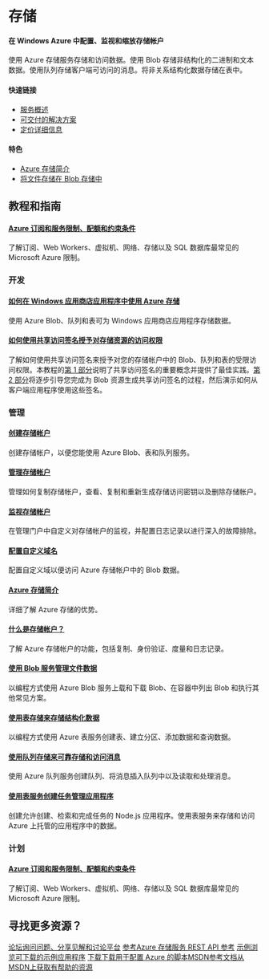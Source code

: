 <h1>存储</h1>
<div class="wa-spacer wa-spacer-6down">
<h4>在 Windows Azure 中配置、监视和缩放存储帐户</h4>
<p>使用 Azure 存储服务存储和访问数据。使用 Blob 存储非结构化的二进制和文本数据。使用队列存储客户端可访问的消息。将非关系结构化数据存储在表中。</p>
<h4>快速链接</h4>
<ul class="wa-linkList">
<li><a href="/zh-cn/manage/services/storage/" class="wa-arrowLink-light">服务概述</a></li>
<li><a href="/zh-cn/solutions/data-management/" class="wa-arrowLink-light">可交付的解决方案</a></li>
<li><a href="/zh-cn/pricing/details/storage/" class="wa-arrowLink-light">定价详细信息</a></li>
</ul>
</div>
<div class="wa-spacer wa-spacer-asideLight wa-spacer-4down">
<h4>特色</h4>
<ul class="wa-iconList">
<li><a href="/zh-cn/documentation/articles/storage-introduction/"> Azure 存储简介</a></li>
<li style="display:none"><a href="/zh-cn/documentation/articles/storage-dotnet-how-to-use-files/"> 通过文件存储创建 SMB 文件共享</a></li>
<li><a href="/zh-cn/documentation/articles/storage-dotnet-how-to-use-blobs/"> 将文件存储在 Blob 存储中</a></li>
<li style="display:none"><a href="/zh-cn/documentation/articles/storage-monitoring-diagnosing-troubleshooting/"> 对存储进行监视、诊断和故障排除</a></li></ul>
</div>
<div class="section s2 tutorials">
<h2>教程和指南</h2>
<!---
<div class="selector-wrap">
<div class="horizontal-option-selector tutorial-lang-selector">
<ul style="display:none" class="wa-tabs wa-tabsBlock" data-tab-panel="tab-panel" data-control="tabs">
<li><a class="wa-tab active" data-id="1" data-slug="net">.NET</a></li>
<li><a class="wa-tab" data-id="2" data-slug="node">Node.js</a></li>
<li><a class="wa-tab" data-id="3" data-slug="java">Java</a></li>
<li><a class="wa-tab" data-id="4" data-slug="php">PHP</a></li>
<li><a class="wa-tab" data-id="6" data-slug="ruby">Ruby</a></li>
<li><a class="wa-tab" data-id="5" data-slug="python">Python</a></li>
</ul>

<div class="paragraph-toggle"><span class="less selected">更少</span> <span class="more">更多</span></div>
</div>
<p> </p>
<h3 class="light-font">探究</h3>
<div data-tab-panel-id="tab-panel" class="wa-tabs-container">
<div class="article-group dotnet active">
<h4><a href="/zh-cn/documentation/articles/storage-introduction/">Azure 存储简介</a></h4>
<p>详细了解 Azure 存储的优势。</p>
<h4><a href="/zh-cn/documentation/articles/storage-whatis-account/">什么是存储帐户？</a></h4>
<p>了解 Azure 存储帐户的功能，包括复制、身份验证、度量和日志记录。</p>
<h4><a href="/zh-cn/documentation/articles/storage-dotnet-how-to-use-blobs/">将文件存储在 Blob 存储中</a></h4>
<p>以编程方式使用 Azure Blob 服务上载和下载 Blob、在容器中列出 Blob 和执行其他常见方案。</p>
<h4><a href="/zh-cn/documentation/articles/storage-dotnet-how-to-use-tables/">使用表存储来存储结构化数据</a></h4>
<p>以编程方式使用 Azure 表服务创建表、建立分区、添加数据和查询数据。</p>
<h4><a href="/zh-cn/documentation/articles/storage-dotnet-how-to-use-queues/">使用队列存储来可靠存储和访问消息</a></h4>
<p>使用 Azure 队列服务创建队列、将消息插入队列中以及读取和处理消息。</p>
<!---<h4><a href="/zh-cn/documentation/articles/storage-dotnet-how-to-use-files/">通过文件存储在 Azure 中创建一个 SMB 文件</a></h4>
<p>就像桌面应用程序会安装一个典型的 SMB 共享一样，在 Azure 虚拟机或云服务中运行的应用程序可安装一个文件存储共享来访问文件数据。在本教程中了解使用文件存储的基础知识。</p>---> <!---<div class="horz-rule"></div>
<h3 class="light-font">计划</h3>
<h4><a href="/zh-cn/documentation/articles/cloud-services-dotnet-multi-tier-app-storage-1-overview/">使用表、队列和 Blob 创建 .NET 多层应用程序</a></h4>
<p>创建使用表、队列和 Blob 的多层 ASP.NET MVC 4 Web 应用程序。将应用程序部署到 Azure 云服务。</p>--->
<h4><a href="/zh-cn/documentation/articles/azure-subscription-service-limits/">Azure 订阅和服务限制、配额和约束条件</a></h4>
<p>了解订阅、Web Workers、虚拟机、网络、存储以及 SQL 数据库最常见的 Microsoft Azure 限制。</p>
<div class="horz-rule"></div>
<h3 class="light-font">开发</h3>
<h4><a href="/zh-cn/documentation/articles/storage-use-store-apps/">如何在 Windows 应用商店应用程序中使用 Azure 存储</a></h4>
<p>使用 Azure Blob、队列和表可为 Windows 应用商店应用程序存储数据。</p>
<h4><a href="/zh-cn/documentation/articles/storage-dotnet-shared-access-signature-part-1/">如何使用共享访问签名授予对存储资源的访问权限</a></h4>
<p>了解如何使用共享访问签名来授予对您的存储帐户中的 Blob、队列和表的受限访问权限。本教程的<a href="/zh-cn/documentation/articles/storage-dotnet-shared-access-signature-part-1/">第 1 部分</a>说明了共享访问签名的重要概念并提供了最佳实践。<a href="/zh-cn/manage/services/storage/net/shared-access-signature-part-2/">第 2 部分</a>将逐步引导您完成为 Blob 资源生成共享访问签名的过程，然后演示如何从客户端应用程序使用这些签名。</p>
<div class="horz-rule"></div>
<h3 class="light-font">管理</h3>
<h4><a href="/zh-cn/documentation/articles/storage-create-storage-account/">创建存储帐户</a></h4>
<p>创建存储帐户，以便您能使用 Azure Blob、表和队列服务。</p>
<h4><a href="/zh-cn/documentation/articles/storage-manage-storage-account/">管理存储帐户</a></h4>
<p>管理如何复制存储帐户，查看、复制和重新生成存储访问密钥以及删除存储帐户。</p>
<h4><a href="/zh-cn/documentation/articles/storage-monitor-storage-account/">监视存储帐户</a></h4>
<p>在管理门户中自定义对存储帐户的监视，并配置日志记录以进行深入的故障排除。</p>
<!---<h4><a href="/zh-cn/documentation/articles/storage-monitoring-diagnosing-troubleshooting/">对 Azure 存储进行监视、诊断和故障排除</a></h4>
<p>了解如何使用诸如存储分析、客户端日志记录之类的功能以及其他第三方工具来查明、诊断并解决您的解决方案中与 Azure 存储相关的问题。</p>
<h4><a href="/zh-cn/documentation/articles/storage-use-azcopy/">AZCopy 实用程序入门</a></h4>
<p>了解如何使用 AzCopy，AzCopy 是一个便捷的命令行实用程序，用于将操作上载、下载和复制到 Azure 存储中。</p>--->
<h4><a href="/zh-cn/documentation/articles/storage-custom-domain-name/">配置自定义域名</a></h4>
<p>配置自定义域以便访问 Azure 存储帐户中的 Blob 数据。</p>
<!---
<h4><a href="/zh-cn/documentation/articles/storage-import-export-service/">使用 Azure 导入/导出服务可将数据传输到 Blob 存储中</a></h4>
<p>Azure 导入/导出服务可高效地将大量文件数据传输到 Azure Blob 存储中，以及从 Blob 存储传输到您的本地安装中。</p>
---></div>
<div class="article-group nodejs">
<h4><a href="/zh-cn/documentation/articles/storage-introduction/">Azure 存储简介</a></h4>
<p>详细了解 Azure 存储的优势。</p>
<h4><a href="/zh-cn/documentation/articles/storage-whatis-account/">什么是存储帐户？</a></h4>
<p>了解 Azure 存储帐户的功能，包括复制、身份验证、度量和日志记录。</p>
<h4><a href="/zh-cn/documentation/articles/storage-nodejs-how-to-use-blob-storage/">使用 Blob 服务管理文件数据</a></h4>
<p>以编程方式使用 Azure Blob 服务上载和下载 Blob、在容器中列出 Blob 和执行其他常见方案。</p>
<h4><a href="/zh-cn/documentation/articles/storage-nodejs-how-to-use-table-storage/">使用表存储来存储结构化数据</a></h4>
<p>以编程方式使用 Azure 表服务创建表、建立分区、添加数据和查询数据。</p>
<h4><a href="/zh-cn/documentation/articles/storage-nodejs-how-to-use-queues/">使用队列存储来可靠存储和访问消息</a></h4>
<p>使用 Azure 队列服务创建队列、将消息插入队列中以及读取和处理消息。</p>
<h4><a href="/zh-cn/documentation/articles/storage-nodejs-use-table-storage-web-site/">使用表服务创建任务管理应用程序</a></h4>
<p>创建允许创建、检索和完成任务的 Node.js 应用程序。使用表服务来存储和访问 Azure 上托管的应用程序中的数据。</p>

<div class="horz-rule"></div>
<h3 class="light-font">计划</h3>
<h4><a href="/zh-cn/documentation/articles/azure-subscription-service-limits/">Azure 订阅和服务限制、配额和约束条件</a></h4>
<p>了解订阅、Web Workers、虚拟机、网络、存储以及 SQL 数据库最常见的 Microsoft Azure 限制。</p>

<div class="horz-rule"></div>
</div>
</div>
</div>
<!--div class="section s3 light-grey video-gallery">
<h2>视频</h2>
<div class="video-wrapper"></div>
<div class="video-blocks">
<div class="vid-block vb1"><a href="http://channel9.msdn.com/Events/Build/2012/4-004/" class="fix-vid"> <span class="thumb"> <span class="triangle"> </span> <span class="play-btn"> </span> </span> <span class="desc">Azure Storage: Building applications that scale</span> </a></div>
<div class="vid-block vb2"><a href="http://channel9.msdn.com/Events/TechEd/NorthAmerica/2013/WAD-B406/" class="fix-vid"> <span class="thumb"> <span class="triangle"> </span> <span class="play-btn"> </span> </span> <span class="desc">Get the most out of Azure Storage</span> </a></div>
<div class="vid-block vb3"><a href="http://channel9.msdn.com/Events/windowsazure/meet2012sf/Windows-Azure-Storage-Introduction/" class="fix-vid"> <span class="thumb"> <span class="triangle"> </span> <span class="play-btn"> </span> </span> <span class="desc">Introduction to Azure Storage</span> </a></div>
<div class="vid-block vb4"><a href="http://channel9.msdn.com/Shows/Visual-Studio-Toolbox/New-Tools-for-Azure-Storage-and-Diagnostics/"> <span class="thumb"> <span class="triangle"> </span> <span class="play-btn"> </span> </span> <span class="desc">New tools for Azure Storage and diagnostics</span> </a></div>
</div>
<a href="/en-us/documentation/videos/index/?services=storage" class="wa-arrowLinkLarge-dark">View more 存储 videos</a></div-->
<div class="wa-content">
<h2>寻找更多资源？</h2>
<div class="wa-resourceBlockRow"><a href="http://social.msdn.microsoft.com/Forums/windowsazure/en-US/home?forum=windowsazuredata" class="wa-resourceBlock"><span class="wa-resourceBlock-header">论坛</span>询问问题、分享见解和讨论平台</a> <a href="http://msdn.microsoft.com/en-us/library/dd179355.aspx" class="wa-resourceBlock"><span class="wa-resourceBlock-header">参考</span>Azure 存储服务 REST API 参考</a> <a href="http://code.msdn.microsoft.com/windowsazure" class="wa-resourceBlock"><span class="wa-resourceBlock-header">示例</span>浏览可下载的示例应用程序</a> <a href="/zh-cn/downloads/?sdk=net" class="wa-resourceBlock"><span class="wa-resourceBlock-header">下载</span>下载用于配置 Azure 的脚本</a><a href="http://msdn.microsoft.com/zh-cn/library/gg433040.aspx" class="wa-resourceBlock"><span class="wa-resourceBlock-header">MSDN参考文档</span>从MSDN上获取有帮助的资源</a></div>
</div>
<!---
<div class="wa-content">
<div class="footer-map">
<ul class="social">
<li class="header">社会化</li>
<li class="facebook"><a href="http://go.microsoft.com/fwlink/?LinkId=306390">Facebook</a></li>
<li class="twitter"><a href="http://go.microsoft.com/fwlink/?LinkID=306391">Twitter</a></li>
<li class="rss"><a href="http://azure.microsoft.com/blog/feed/">Rss</a></li>
<li class="newsletter"><a href="http://go.microsoft.com/fwlink/?LinkId=306393">新闻稿</a></li>
</ul>
<ul>
<li class="header"><a href="/zh-cn/">Microsoft Azure</a></li>
<li><a href="/zh-cn/solutions/">功能</a></li>
<li><a href="/zh-cn/services/">服务</a></li>
<li><a href="/zh-cn/regions/">区域</a></li>
<li><a href="/zh-cn/case-studies/">案例研究</a></li>
<li><a href="/zh-cn/pricing/overview/">价格</a></li>
<li><a href="/zh-cn/pricing/calculator/">计算器</a></li>
<li><a href="/zh-cn/documentation/">文档</a></li>
<li><a href="/zh-cn/downloads/?sdk=net">下载</a></li>
<li><a href="/zh-cn/gallery/">库</a></li>
<li><a href="http://windowsazure.cn/zh-cn/">Microsoft Azure (中国)</a></li>
</ul>
<ul>
<li class="header"><a href="http://go.microsoft.com/fwlink/?LinkId=394285">社区</a></li>
<li><a href="/blog/">博客</a></li>
<li><a href="/zh-cn/updates/">服务更新</a></li>
<li><a href="/zh-cn/support/forums/">论坛</a></li>
<li><a href="/zh-cn/community/events/">活动</a><br /><br /></li>
<li class="header"><a href="/zh-cn/support/options/">支持</a></li>
<li><a href="/zh-cn/support/forums/">论坛</a></li>
<li><a href="http://status.azure.com">服务仪表板</a></li>
<li><a href="/zh-cn/support/options/">支持</a></li>
</ul>
<ul>
<li class="header"><a href="https://account.windowsazure.com">帐户</a></li>
<li><a href="https://account.windowsazure.com/subscriptions/">订阅</a></li>
<li><a href="https://account.windowsazure.com/profile/">配置文件</a></li>
<li><a href="/zh-cn/services/preview/">预览功能</a></li>
<li><a href="https://manage.windowsazure.com/">管理门户</a></li>
<li class="header trust-center"><a href="/zh-cn/support/trust-center/">信任中心</a></li>
<li><a href="/zh-cn/support/trust-center/security/">安全性</a></li>
<li><a href="/zh-cn/support/trust-center/privacy/">隐私</a></li>
<li><a href="/zh-cn/support/trust-center/compliance/">合规</a></li>
</ul>
</div>
<div class="footer-bottom">
<ul>
<li class="hello-note">来自西雅图的问候。</li>
<li>
<div class="languages-selector">
<div class="locale-selector"><a class="current-locale">中文(简体) </a>
<div class="locale-selection-panel site-flag site-flag-lang">
<div class="content">
<table border="0" cellspacing="0" class="all-locales" style="border-collapse: collapse;">
<tbody>
<tr>
<td><a href="#" title="English" class="locale-link " data-loc="en-us">English</a></td>
<td><a href="#" title="Čeština" class="locale-link " data-loc="cs-cz">Čeština</a></td>
<td><a href="#" title="Dansk" class="locale-link " data-loc="da-dk">Dansk</a></td>
<td><a href="#" title="Deutsch" class="locale-link " data-loc="de-de">Deutsch</a></td>
</tr>
<tr>
<td><a href="#" title="English (India)" class="locale-link " data-loc="en-in">English (India)</a></td>
<td><a href="#" title="English (UK)" class="locale-link " data-loc="en-gb">English (UK)</a></td>
<td><a href="#" title="Español" class="locale-link " data-loc="es-es">Español</a></td>
<td><a href="#" title="Finnish" class="locale-link " data-loc="fi-fi">Finnish</a></td>
</tr>
<tr>
<td><a href="#" title="Français" class="locale-link " data-loc="fr-fr">Français</a></td>
<td><a href="#" title="Greek" class="locale-link " data-loc="el-gr">Greek</a></td>
<td><a href="#" title="Italiano" class="locale-link " data-loc="it-it">Italiano</a></td>
<td><a href="#" title="Magyar" class="locale-link " data-loc="hu-hu">Magyar</a></td>
</tr>
<tr>
<td><a href="#" title="Nederlands" class="locale-link " data-loc="nl-nl">Nederlands</a></td>
<td><a href="#" title="Norwegian" class="locale-link " data-loc="nb-no">Norwegian</a></td>
<td><a href="#" title="Polski" class="locale-link " data-loc="pl-pl">Polski</a></td>
<td><a href="#" title="Português (BR)" class="locale-link " data-loc="pt-br">Português (BR)</a></td>
</tr>
<tr>
<td><a href="#" title="Português (PT)" class="locale-link " data-loc="pt-pt">Português (PT)</a></td>
<td><a href="#" title="Svenska" class="locale-link " data-loc="sv-se">Svenska</a></td>
<td><a href="#" title="Romanian" class="locale-link " data-loc="ro-ro">Romanian</a></td>
<td><a href="#" title="Türkçe" class="locale-link " data-loc="tr-tr">Türkçe</a></td>
</tr>
<tr>
<td><a href="#" title="Ukrainian" class="locale-link " data-loc="uk-ua">Ukrainian</a></td>
<td><a href="#" title="русский" class="locale-link " data-loc="ru-ru">русский</a></td>
<td><a href="#" title="日本語" class="locale-link " data-loc="ja-jp">日本語</a></td>
<td><a href="#" title="한국어" class="locale-link " data-loc="ko-kr">한국어</a></td>
</tr>
<tr>
<td><a href="#" title="中文(简体)" class="locale-link selected" data-loc="zh-cn">中文(简体)</a></td>
<td><a href="#" title="中文(繁體)" class="locale-link " data-loc="zh-tw">中文(繁體)</a></td>
</tr>
</tbody>
</table>
<div class="arrow"> </div>
</div>
</div>
</div>
</div>
</li>
<li>
<div class="currencies-selector">
<div class="default-currency-selector"><a class="current-default-currency">USD </a>
<div class="currency-selection-panel site-flag site-flag-lang">
<div class="content">
<table border="0" cellspacing="0" class="all-currencies" style="border-collapse: collapse;">
<tbody>
<tr>
<td><a href="#" title="美元 ($)" class="default-currency-link selected" data-curr="USD">美元 ($)</a></td>
<td><a href="#" title="加拿大元 ($)" class="default-currency-link " data-curr="CAD">加拿大元 ($)</a></td>
<td><a href="#" title="英镑 (£)" class="default-currency-link " data-curr="GBP">英镑 (£)</a></td>
<td><a href="#" title="丹麦克朗 (kr)" class="default-currency-link " data-curr="DKK">丹麦克朗 (kr)</a></td>
</tr>
<tr>
<td><a href="#" title="欧元 (€)" class="default-currency-link " data-curr="EUR">欧元 (€)</a></td>
<td><a href="#" title="挪威克朗 (kr)" class="default-currency-link " data-curr="NOK">挪威克朗 (kr)</a></td>
<td><a href="#" title="瑞典克朗 (kr)" class="default-currency-link " data-curr="SEK">瑞典克朗 (kr)</a></td>
<td><a href="#" title="瑞士法郎 (chf)" class="default-currency-link " data-curr="CHF">瑞士法郎 (chf)</a></td>
</tr>
<tr>
<td><a href="#" title="日元 (¥)" class="default-currency-link " data-curr="JPY">日元 (¥)</a></td>
<td><a href="#" title="澳大利亚元 ($)" class="default-currency-link " data-curr="AUD">澳大利亚元 ($)</a></td>
<td><a href="#" title="新西兰元 ($)" class="default-currency-link " data-curr="NZD">新西兰元 ($)</a></td>
<td><a href="#" title="韩元 (₩)" class="default-currency-link " data-curr="KRW">韩元 (₩)</a></td>
</tr>
<tr>
<td><a href="#" title="俄罗斯卢布 (руб)" class="default-currency-link " data-curr="RUB">俄罗斯卢布 (руб)</a></td>
<td><a href="#" title="南非兰特 (R)" class="default-currency-link " data-curr="ZAR">南非兰特 (R)</a></td>
<td><a href="#" title="土耳其里拉 (TL)" class="default-currency-link " data-curr="TRY">土耳其里拉 (TL)</a></td>
<td><a href="#" title="沙特里亚尔 (R)" class="default-currency-link " data-curr="SAR">沙特里亚尔 (R)</a></td>
</tr>
<tr>
<td><a href="#" title="阿根廷比索 ($)" class="default-currency-link " data-curr="ARS">阿根廷比索 ($)</a></td>
<td><a href="#" title="巴西雷亚尔 (R$)" class="default-currency-link " data-curr="BRL">巴西雷亚尔 (R$)</a></td>
<td><a href="#" title="印度卢比 (₹)" class="default-currency-link " data-curr="INR">印度卢比 (₹)</a></td>
<td><a href="#" title="港元 (HK$)" class="default-currency-link " data-curr="HKD">港元 (HK$)</a></td>
</tr>
<tr>
<td><a href="#" title="墨西哥比索 (MXN$)" class="default-currency-link " data-curr="MXN">墨西哥比索 (MXN$)</a></td>
<td><a href="#" title="马来西亚林吉特 ($)" class="default-currency-link " data-curr="MYR">马来西亚林吉特 ($)</a></td>
<td><a href="#" title="印度尼西亚卢比 (Rp)" class="default-currency-link " data-curr="IDR">印度尼西亚卢比 (Rp)</a></td>
<td><a href="#" title="台币 ($)" class="default-currency-link " data-curr="TWD">台币 ($)</a></td>
</tr>
</tbody>
</table>
<div class="arrow"> </div>
</div>
</div>
</div>
</div>
</li>
</ul>
<ul class="legal">
<li class="german-legal" style="display: none;"><a href="http://www.microsoft.com/germany/siteservices/impressum/copyright.mspx?CM=Foot">Nutzungsbedingungen</a></li>
<li class="german-legal" style="display: none;"><a href="http://www.microsoft.com/germany/siteservices/impressum/default.mspx">Impressum</a></li>
<li><a href="http://support.microsoft.com/contactus/?ws=mscom">与我们联系</a></li>
<li><a href="http://go.microsoft.com/fwlink/p/?linkid=222682">商标</a></li>
<li><a href="http://go.microsoft.com/fwlink/p/?linkid=131004">隐私和 Cookie</a></li>
<li class="loc-hide"><a href="http://feedback.azure.com/">反馈</a></li>
</ul>
<div class="footer-copyright"><a href="http://www.microsoft.com" class="logo-microsoft">Microsoft</a> <span>© 2014 Microsoft</span></div>
</div>
</div>
--->